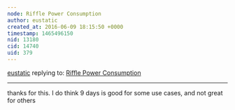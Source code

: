 ```yaml
---
node: Riffle Power Consumption
author: eustatic
created_at: 2016-06-09 18:15:50 +0000
timestamp: 1465496150
nid: 13180
cid: 14740
uid: 379
---
```




[eustatic](../profile/eustatic) replying to: [Riffle Power Consumption](../notes/kinasmith/06-09-2016/riffle-power-consumption)

----
thanks for this.  I do think 9 days is good for some use cases, and not great for others